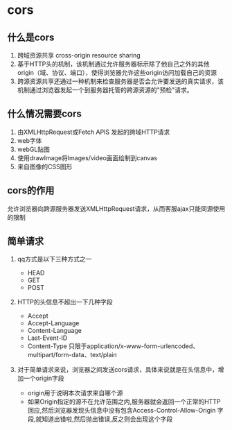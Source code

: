 # cors
## 什么是cors
1. 跨域资源共享  cross-origin resource sharing
2. 基于HTTP头的机制，该机制通过允许服务器标示除了他自己之外的其他origin（域、协议、端口），使得浏览器允许这些origin访问加载自己的资源
3. 跨源资源共享还通过一种机制来检查服务器是否会允许要发送的真实请求，该机制通过浏览器发起一个到服务器托管的跨源资源的"预检"请求。
## 什么情况需要cors
1. 由XMLHttpRequest或Fetch APIS 发起的跨域HTTP请求
2. web字体
3. webGL贴图
4. 使用drawImage将Images/video画面绘制到canvas
5. 来自图像的CSS图形
## cors的作用
允许浏览器向跨源服务器发送XMLHttpRequest请求，从而客服ajax只能同源使用的限制
## 简单请求
1. qq方式是以下三种方式之一
    * HEAD
    * GET
    * POST

2. HTTP的头信息不超出一下几种字段
    * Accept
    * Accept-Language
    * Content-Language
    * Last-Event-ID
    * Content-Type 只限于application/x-www-form-urlencoded、multipart/form-data、text/plain

3. 对于简单请求来说，浏览器之间发送cors请求，具体来说就是在头信息中，增加一个origin字段
   * origin用于说明本次请求来自哪个源
   * 如果Origin指定的源不在允许范围之内,服务器就会返回一个正常的HTTP回应,然后浏览器发现头信息中没有包含Access-Control-Allow-Origin 字段,就知道出错啦,然后抛出错误,反之则会出现这个字段